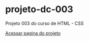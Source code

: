 # projeto-dc-003
 Projeto 003 do curso de HTML - CSS

<a href="https://pedrohtelles.github.io/projeto-dc-003/">Acessar pagina do projeto</a>
